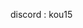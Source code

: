  discord : kou15
 




<!---
TheKiller150306/TheKiller150306 is a ✨ special ✨ repository because its `README.md` (this file) appears on your GitHub profile.
You can click the Preview link to take a look at your changes.
--->
